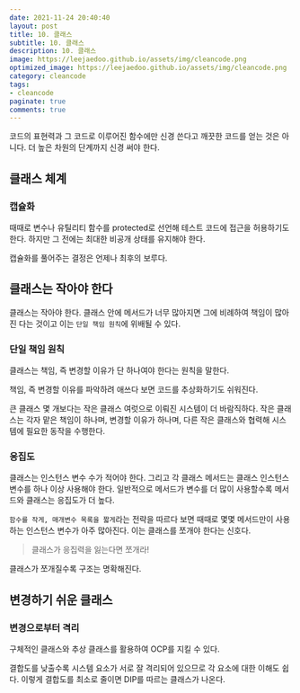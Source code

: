 ```yaml
---
date: 2021-11-24 20:40:40
layout: post
title: 10. 클래스
subtitle: 10. 클래스
description: 10. 클래스
image: https://leejaedoo.github.io/assets/img/cleancode.png
optimized_image: https://leejaedoo.github.io/assets/img/cleancode.png
category: cleancode
tags:
- cleancode
paginate: true
comments: true
---
```


코드의 표현력과 그 코드로 이루어진 함수에만 신경 쓴다고 깨끗한 코드를 얻는 것은 아니다. 더 높은 차원의 단계까지 신경 써야 한다.

## 클래스 체계

### 캡슐화

때때로 변수나 유틸리티 함수를 protected로 선언해 테스트 코드에 접근을 허용하기도 한다. 하지만 그 전에는 최대한 비공개 상태를 유지해야 한다.

캡슐화를 풀어주는 결정은 언제나 최후의 보루다.

## 클래스는 작아야 한다

클래스는 작아야 한다. 클래스 안에 메서드가 너무 많아지면 그에 비례하여 책임이 많아진 다는 것이고 이는 `단일 책임 원칙`에 위배될 수 있다.

### 단일 책임 원칙

클래스는 책임, 즉 변경할 이유가 단 하나여야 한다는 원칙을 말한다.

책임, 즉 변경할 이유를 파악하려 애쓰다 보면 코드를 추상화하기도 쉬워진다.

큰 클래스 몇 개보다는 작은 클래스 여럿으로 이뤄진 시스템이 더 바람직하다. 작은 클래스는 각자 맡은 책임이 하나며, 변경할 이유가 하나며, 다른 작은 클래스와 협력해 시스템에 필요한 동작을 수행한다.

### 응집도

클래스는 인스턴스 변수 수가 적어야 한다. 그리고 각 클래스 메서드는 클래스 인스턴스 변수를 하나 이상 사용해야 한다. 일반적으로 메서드가 변수를 더 많이 사용할수록 메서드와 클래스는 응집도가 더 높다.

`함수를 작게, 매개변수 목록을 짧게`라는 전략을 따르다 보면 때때로 몇몇 메서드만이 사용하는 인스턴스 변수가 아주 많아진다. 이는 클래스를 쪼개야 한다는 신호다.

> 클래스가 응집력을 잃는다면 쪼개라!

클래스가 쪼개질수록 구조는 명확해진다.

## 변경하기 쉬운 클래스

### 변경으로부터 격리

구체적인 클래스와 추상 클래스를 활용하여 OCP를 지킬 수 있다.

결합도를 낮출수록 시스템 요소가 서로 잘 격리되어 있으므로 각 요소에 대한 이해도 쉽다. 이렇게 결합도를 최소로 줄이면 DIP를 따르는 클래스가 나온다.


